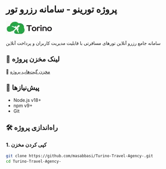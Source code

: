 # پروژه تورینو - سامانه رزرو تور

![لوگوی تورینو](https://raw.githubusercontent.com/masabbasi/Turino-Travel-Agency-/main/front-end/public/images/logo.webp)

سامانه جامع رزرو آنلاین تورهای مسافرتی با قابلیت مدیریت کاربران و پرداخت آنلاین

## 🚀 لینک مخزن پروژه
🔗 [مخزن گیت‌هاب پروژه](https://github.com/masabbasi/Turino-Travel-Agency-)

## 📌 پیش‌نیازها
- Node.js v18+
- npm v9+
- Git

## 🛠 راه‌اندازی پروژه

### 1. کپی کردن مخزن
```bash
git clone https://github.com/masabbasi/Turino-Travel-Agency-.git
cd Turino-Travel-Agency-
